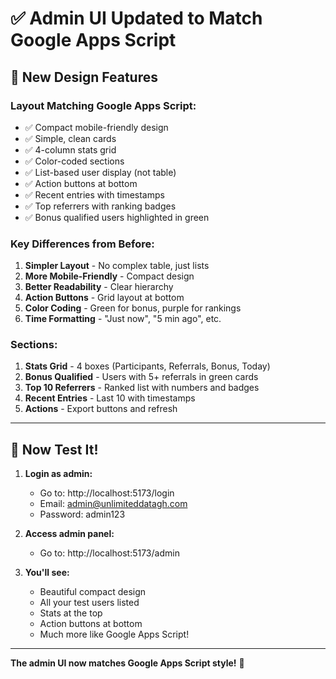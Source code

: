 # ✅ Admin UI Updated to Match Google Apps Script

## 🎨 New Design Features

### Layout Matching Google Apps Script:
- ✅ Compact mobile-friendly design
- ✅ Simple, clean cards
- ✅ 4-column stats grid
- ✅ Color-coded sections
- ✅ List-based user display (not table)
- ✅ Action buttons at bottom
- ✅ Recent entries with timestamps
- ✅ Top referrers with ranking badges
- ✅ Bonus qualified users highlighted in green

### Key Differences from Before:
1. **Simpler Layout** - No complex table, just lists
2. **More Mobile-Friendly** - Compact design
3. **Better Readability** - Clear hierarchy
4. **Action Buttons** - Grid layout at bottom
5. **Color Coding** - Green for bonus, purple for rankings
6. **Time Formatting** - "Just now", "5 min ago", etc.

### Sections:
1. **Stats Grid** - 4 boxes (Participants, Referrals, Bonus, Today)
2. **Bonus Qualified** - Users with 5+ referrals in green cards
3. **Top 10 Referrers** - Ranked list with numbers and badges
4. **Recent Entries** - Last 10 with timestamps
5. **Actions** - Export buttons and refresh

---

## 🎯 Now Test It!

1. **Login as admin:**
   - Go to: http://localhost:5173/login
   - Email: admin@unlimiteddatagh.com
   - Password: admin123

2. **Access admin panel:**
   - Go to: http://localhost:5173/admin

3. **You'll see:**
   - Beautiful compact design
   - All your test users listed
   - Stats at the top
   - Action buttons at bottom
   - Much more like Google Apps Script!

---

**The admin UI now matches Google Apps Script style!** 🎉

